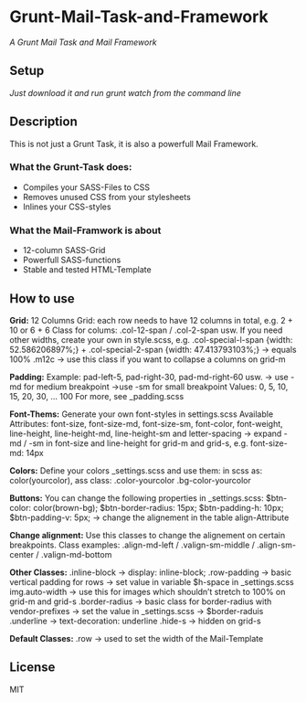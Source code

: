 Grunt-Mail-Task-and-Framework
=============================

_A Grunt Mail Task and Mail Framework_

## Setup

_Just download it and run grunt watch from the command line_ 

## Description
This is not just a Grunt Task, it is also a powerfull Mail Framework. 

### What the Grunt-Task does:
- Compiles your SASS-Files to CSS
- Removes unused CSS from your stylesheets
- Inlines your CSS-styles

### What the Mail-Framwork is about
- 12-column SASS-Grid
- Powerfull SASS-functions
- Stable and tested HTML-Template

## How to use

**Grid:**
12 Columns Grid:
each row needs to have 12 columns in total, e.g. 2 + 10 or 6 + 6 
Class for colums: .col-12-span / .col-2-span usw.
If you need other widths, create your own in style.scss, e.g. .col-special-l-span {width: 52.586206897%;} + .col-special-2-span {width: 47.413793103%;} -> equals 100%
.m12c -> use this class if you want to collapse a columns on grid-m

**Padding:**
Example: pad-left-5, pad-right-30, pad-md-right-60 usw.
-> use -md for medium breakpoint
->use -sm for small breakpoint
Values: 0, 5, 10, 15, 20, 30, … 100
For more, see _padding.scss

**Font-Thems:**
Generate your own font-styles in settings.scss
Available Attributes: font-size, font-size-md, font-size-sm, font-color, font-weight, line-height, line-height-md, line-height-sm and letter-spacing
-> expand -md / -sm in font-size and line-height for grid-m and grid-s, e.g. font-size-md: 14px

**Colors:**
Define your colors _settings.scss and use them:
in scss as: color(yourcolor),
ass class: 
.color-yourcolor 
.bg-color-yourcolor

**Buttons:**
You can change the following properties in _settings.scss:
$btn-color: color(brown-bg);
$btn-border-radius: 15px;
$btn-padding-h: 10px;
$btn-padding-v: 5px;
-> change the alignement in the table align-Attribute

**Change alignment:**
Use this classes to change the alignement on certain breakpoints.
Class examples: .align-md-left / .valign-sm-middle / .align-sm-center / .valign-md-bottom

**Other Classes:**
.inline-block -> display: inline-block;
.row-padding -> basic vertical padding for rows -> set value in variable $h-space in _settings.scss
img.auto-width -> use this for images which shouldn’t stretch to 100% on grid-m and grid-s
.border-radius -> basic class for border-radius with vendor-prefixes -> set the value in _settings.scss -> $border-raduis
.underline -> text-decoration: underline
.hide-s -> hidden on grid-s

**Default Classes:**
.row -> used to set the width of the Mail-Template


## License
MIT
